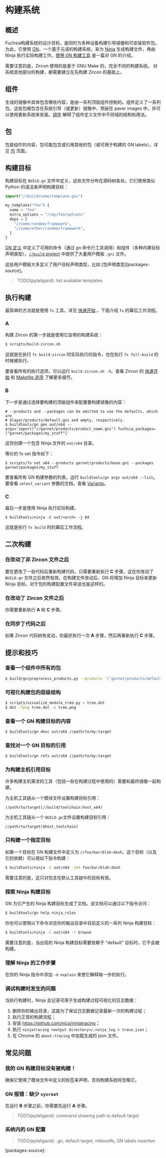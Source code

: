 # 构建系统

## 概述

Fuchsia构建系统的设计目标，是同时为多种设备构建引导镜像和可安装软件包。为此，它使用 [GN](gn-main)，一个基于元语的构建系统，来为 [Ninja](ninja-main) 生成构建文件，再由 Ninja 执行实际构建工作。[使用 GN 构建工具](gn-preso) 是一篇对 GN 的介绍。

需要注意的是，Zircon 使用的是基于 GNU Make 的，完全不同的构建系统。
对系统其他部分的构建，都需要建立在先构建 Zircon 的基础上。

## 组件

生成的镜像中具体包含哪些内容，是由一系列顶层组件控制的。组件定义了一系列包，这些包被包含在系统引导（或更新）镜像中、预装在 paver images 中，并可以使用更新系统来安装。[组件](products.md) 解释了组件定义文件中不同域的结构和用法。

## 包

包是组件的内容，包可能包含或引用其他的包（或可用于构建的 GN labels）。详见 [包](packages.md) 页面。

## 构建目标

构建目标在 `BUILD.gn` 文件中定义，这些文件分布在源码树各处。它们使用类似 Python 的语法来声明构建目标：
``` py
import("//build/some/template.gni")

my_template("foo") {
  name = "foo"
  extra_options = "//my/foo/options"
  deps = [
    "//some/random/framework",
    "//some/other/random/framework",
  ]
}
```
[GN 定义](gn-reference) 中定义了可用的命令（通过 gn 命令行工具调用）和组件（多种内建目标声明类型）。[`//build` project](build-project) 中提供了大量用户模板 `.gni` 文件。

这些用户模板大多定义了用户目标声明类型，比如 [包声明类型][packages-source]。

> TODO(pylaligand): list available templates

## 执行构建

最简单的方法就是使用 `fx` 工具，详见 [快速开始](/getting_started.md#Setup-Build-Environment) 。下面介绍 `fx` 的幕后工作流程。

### A

构建 Zircon 的第一步就是使用它自带的构建系统：
```bash
$ scripts/build-zircon.sh
```

这就是在执行 `fx build-zircon` 时实际执行的指令，也在执行 `fx full-build` 的时候被执行。

要查看所有的执行选项，可以运行 `build-zircon.sh -h`。查看 Zircon 的
[快速开始][zircon-getting-started] 和
[Makefile 选项][zircon-makefile-options] 了解更多细节。

### B

下一步是通过选择要构建的顶层组件来配置要构建镜像的内容：
```
# --products and --packages can be omitted to use the defaults, which are
# $layer/products/default.gni and empty, respectively.
$ buildtools/gn gen out/x64 --args='import("//garnet/products/product_name.gni") fuchsia_packages=["garnet/packages/my_stuff"]'
```

这将创建一个包含 Ninja 文件的 `out/x64` 目录。

等价的 fx set 指令如下：
```
$ scripts/fx set x64 --products garnet/products/base.gni --packages garnet/packages/my_stuff
```

要查看所有 GN 构建参数的列表，运行 `buildtools/gn args out/x64 --list`。
要查看 `select_variant` 参数的文档，查看 [Variants](variants.md)。

### C

最后一步是使用 Ninja 执行实际构建。
```
$ buildtools/ninja -C out/<arch> -j 64
```

这就是执行 `fx build` 时的幕后工作流程。

## 二次构建

### 在改动了非 Zircon 文件之后

要在更改了一些代码后重新构建代码，只需要重新执行 **C** 步骤，这在你改动了 `BUILD.gn` 文件之后依然有效。在构建文件改动后，GN 将增加 Ninja 目标来更新 Ninja 目标。对于包的构建配置文件来说也是这样的。

### 在改动了 Zircon 文件之后

你需要重新执行 **A** 和 **C** 步骤。

### 在同步了代码之后

如果 Zircon 代码树有变动，你最好执行一次 **A** 步骤，然后再重新执行 **C** 步骤。


## 提示和技巧

###  查看一个组件中所有的包

```bash
$ build/gn/preprocess_products.py --products '["garnet/products/default"]'
```

### 可视化构建包的层级结构

```bash
$ scripts/visualize_module_tree.py > tree.dot
$ dot -Tpng tree.dot -o tree.png
```

### 查看一个 GN 构建目标的内容

```bash
$ buildtools/gn desc out/x64 //path/to/my:target
```

### 查找对一个 GN 目标的引用

```bash
$ buildtools/gn refs out/x64 //path/to/my:target
```

### 为构建主机引用目标

许多构建主机需求的工具（包括一些在构建过程中使用的）需要和最终镜像一起构建。

为主机工具链从一个模块文件设置构建目标引用：
```
//path/to/target(//build/toolchain:host_x64)
```
为主机工具链从一个 `BUILD.gn`文件设置构建目标引用：
```
//path/to/target($host_toolchain)
```

### 只构建一个指定目标

如果一个目标在 GN 构建文件中定义为 `//foo/bar/blah:dash`，这个目标（以及它的依赖）可以用如下指令构建：
```bash
$ buildtools/ninja -C out/x64 -j64 foo/bar/blah:dash
```
需要注意的是，这只对包含在默认工具链中的目标有效。

### 探索 Ninja 构建目标

GN 为它产生的 Ninja 构建目标生成了文档。该文档可以通过以下指令访问：
```bash
$ buildtools/gn help ninja_rules
```

你也可以使用以下命令浏览你的输出目录中目前定义的一系列 Ninja 构建目标：
```bash
$ buildtools/ninja -C out/x64 -t browse
```
需要注意的是，当出现的 Ninja 构建目标需要依赖于 “default” 目标时，它不会被构建。

### 理解 Ninja 的工作步骤

在你的 Ninja 指令中添加 `-d explain` 来使它解释每一步的执行。

### 调试构建时发生的问题

当执行构建时，Ninja 会记录可用于生成构建过程可视化的日志数据：

1. 删除你的输出目录，这是为了保证日志数据记录最新一次的构建过程；
2. 执行正常的构建流程；
3. 安装 <https://github.com/nico/ninjatracing>；
4. 执行 `ninjatracing <output directory>/.ninja_log > trace.json`；
5. 在 Chrome 的 `about:tracing` 中加载生成的 json 文件。


## 常见问题

### 我的 GN 构建目标没有被构建！

确保它使用了模块文件中定义的标签来声明，否则构建系统将忽略它。

### GN 报错：缺少 `sysroot`

在运行 **B** 步骤之前，你需要先运行 **A** 步骤。

> TODO(pylaligand): command showing path to default target


### 系统内的 GN 配置

> TODO(pylaligand): .gn, default target, mkbootfs, GN labels insertion

[gn-main]: https://chromium.googlesource.com/chromium/src/tools/gn/+/HEAD/README.md
[gn-preso]: https://docs.google.com/presentation/d/15Zwb53JcncHfEwHpnG_PoIbbzQ3GQi_cpujYwbpcbZo/
[ninja-main]: https://ninja-build.org/
[gn-reference]: https://gn.googlesource.com/gn/+/master/docs/reference.md
[build-project]: https://fuchsia.googlesource.com/build/+/master/
[zircon-getting-started]: https://fuchsia.googlesource.com/zircon/+/master/docs/getting_started.md
[zircon-makefile-options]: https://fuchsia.googlesource.com/zircon/+/master/docs/makefile_options.md

[packages-source]: 